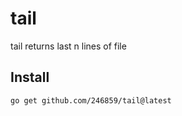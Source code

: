 # tail
tail returns last n lines of file

## Install
```bash
go get github.com/246859/tail@latest
```
